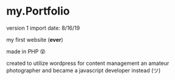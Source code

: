 # my.Portfolio

version 1 import date: 8/16/19

my first website (<strong>ever</strong>)

made in PHP 😵 

created to utilize wordpress for content management an amateur photographer
and became a javascript developer instead (ツ)
